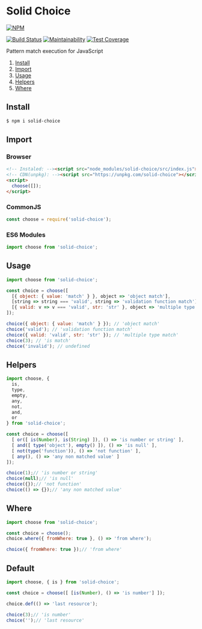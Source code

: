# Solid Choice

[![NPM](https://nodei.co/npm/solid-choice.png)](https://nodei.co/npm/solid-choice/)

[![Build Status](https://travis-ci.org/Mateus-Oli/solid-choice.svg?branch=master)](https://travis-ci.org/Mateus-Oli/solid-choice)
[![Maintainability](https://api.codeclimate.com/v1/badges/2b0ca076f3bc647b03fa/maintainability)](https://codeclimate.com/github/Mateus-Oli/solid-choice/maintainability)
[![Test Coverage](https://api.codeclimate.com/v1/badges/2b0ca076f3bc647b03fa/test_coverage)](https://codeclimate.com/github/Mateus-Oli/solid-choice/test_coverage)

Pattern match execution for JavaScript

1. [Install](#install)
1. [Import](#import)
1. [Usage](#usage)
1. [Helpers](#helpers)
1. [Where](#where)

## Install
```sh
$ npm i solid-choice
```

## Import

### Browser
```html
<!-- Instaled: --><script src="node_modules/solid-choice/src/index.js"></script>
<!-- CDN(unpkg): --><script src="https://unpkg.com/solid-choice"></script>
<script>
  choose([]);
</script>
```

### CommonJS
```javascript
const choose = require('solid-choice');
```

### ES6 Modules
```javascript
import choose from 'solid-choice';
```

## Usage
```javascript
import choose from 'solid-choice';

const choice = choose([
  [{ object: { value: 'match' } }, object => 'object match'],
  [string => string === 'valid', string => 'validation function match'],
  [{ valid: v => v === 'valid', str: 'str' }, object => 'multiple type match']
]);

choice({ object: { value: 'match' } }); // 'object match'
choice('valid'); // 'validation function match'
choice({ valid: 'valid', str: 'str' }); // 'multiple type match'
choice(3); // 'is match'
choice('invalid'); // undefined
```

## Helpers
```javascript
import choose, {
  is,
  type,
  empty,
  any,
  not,
  and,
  or
} from 'solid-choice';

const choice = choose([
  [ or([ is(Number), is(String) ]), () => 'is number or string' ],
  [ and([ type('object'), empty() ]), () => 'is null' ],
  [ not(type('function')), () => 'not function' ],
  [ any(), () => 'any non matched value' ]
]);

choice(1);// 'is number or string'
choice(null);// 'is null'
choice({});// 'not function'
choice(() => {});// 'any non matched value'
```

## Where
```javascript
import choose from 'solid-choice';

const choice = choose();
choice.where({ fromWhere: true }, () => 'from where');

choice({ fromWhere: true });// 'from where'
```

## Default
```javascript
import choose, { is } from 'solid-choice';

const choice = choose([ [is(Number), () => 'is number'] ]);

choice.def(() => 'last resource');

choice(3);// 'is number'
choice('');// 'last resource'
```

